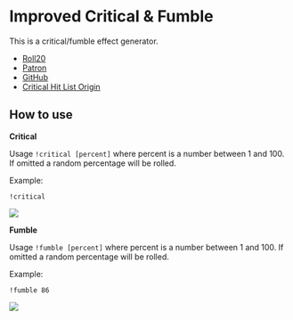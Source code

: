 Improved Critical & Fumble
==========================

This is a critical/fumble effect generator.

* [Roll20](https://app.roll20.net/users/1638601/ryan-j)
* [Patron](https://www.patreon.com/user?u=3985594)
* [GitHub](https://github.com/RyanNerd)
* [Critical Hit List Origin](https://www.reddit.com/r/DnDBehindTheScreen/comments/68pwms/dnd_5e_critical_hit_tables_and_fumble_tables/)

How to use
----------

**Critical**

Usage `!critical [percent]` where percent is a number between 1 and 100. If omitted a random percentage will be rolled.

Example:

`!critical`

![](https://i.imgur.com/3gd5x37.png)

**Fumble**

Usage `!fumble [percent]` where percent is a number between 1 and 100. If omitted a random percentage will be rolled.

Example:

`!fumble 86`

![](https://i.imgur.com/Q3o6Hy2.png)


